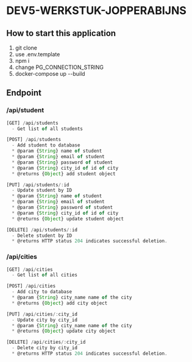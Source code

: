 # DEV5-WERKSTUK-JOPPERABIJNS

## How to start this application

1. git clone
2. use .env.template
3. npm i
4. change PG_CONNECTION_STRING
5. docker-compose up --build

## Endpoint

### /api/student

```javascript
[GET] /api/students
  - Get list of all students
```

```javascript
[POST] /api/students
  - Add student to database
  * @param {String} name of student
  * @param {String} email of student
  * @param {String} password of student
  * @param {String} city_id of id of city
  * @returns {Object} add student object
```

```javascript
[PUT] /api/students/:id
  - Update student by ID
  * @param {String} name of student
  * @param {String} email of student
  * @param {String} password of student
  * @param {String} city_id of id of city
  * @returns {Object} update student object
```

```javascript
[DELETE] /api/students/:id
  - Delete student by ID
  * @returns HTTP status 204 indicates successful deletion.
```

### /api/cities

```javascript
[GET] /api/cities
  - Get list of all cities
```

```javascript
[POST] /api/cities
  - Add city to database
  * @param {String} city_name name of the city
  * @returns {Object} add city object
```

```javascript
[PUT] /api/cities/:city_id
  - Update city by city_id
  * @param {String} city_name name of the city
  * @returns {Object} update city object
```

```javascript
[DELETE] /api/cities/:city_id
  - Delete city by city_id
  * @returns HTTP status 204 indicates successful deletion.
```
